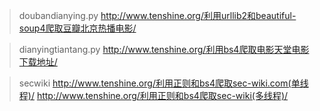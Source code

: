 > doubandianying.py
http://www.tenshine.org/利用urllib2和beautiful-soup4爬取豆瓣北京热播电影/

> dianyingtiantang.py
http://www.tenshine.org/利用bs4爬取电影天堂电影下载地址/

>secwiki
http://www.tenshine.org/利用正则和bs4爬取sec-wiki.com(单线程)/
http://www.tenshine.org/利用正则和bs4爬取sec-wiki(多线程)/
